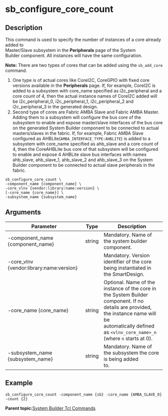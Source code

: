 # sb\_configure\_core\_count

## Description

This command is used to specify the number of instances of a core already added to<br /> Master/Slave subsystem in the **Peripherals** page of the System<br /> Builder component. All instances will have the same configuration.

**Note:** There are two types of cores that can be added using the `sb_add_core` command.

1.  One type is of actual cores like CoreI2C, CoreGPIO with fixed core versions available in the **Peripherals** page. If, for example, CoreI2C is added to a subsystem with core\_name specified as i2c\_peripheral and a core count of 4, then the actual instance names of CoreI2C added will be i2c\_peripheral\_0, i2c\_peripheral\_1, i2c\_peripheral\_2 and i2c\_peripheral\_3 in the generated design.
2.  Second type of cores are Fabric AMBA Slave and Fabric AMBA Master. Adding them to a subsystem will configure the bus core of the subsystem to enable and expose master/slave interfaces of the bus core on the generated System Builder component to be connected to actual masters/slaves in the fabric. If, for example, Fabric AMBA Slave configured as AHBLite\(`AMBA_INTERFACE_TYPE:AHBLITE`\) is added to a subsystem with core\_name specified as ahb\_slave and a core count of 4, then the CoreAHBLite bus core of that subsystem will be configured to enable and expose 4 AHBLite slave bus interfaces with names ahb\_slave, ahb\_slave\_1, ahb\_slave\_2 and ahb\_slave\_3 on the System Builder component to be connected to actual slave peripherals in the fabric.

```
sb_configure_core_count \
-component_name {component_name} \
-core_vlnv {vendor:library:name:version} \
[-core_name {core_name}] \
-subsystem_name {subsystem_name}

```

## Arguments

|Parameter|Type|Description|
|---------|----|-----------|
|-component\_name \{component\_name\}|string|Mandatory. Name of the system builder component.|
|-core\_vlnv \{vendor:library:name:version\}| |Mandatory. Version identifier of the core being instantiated in<br /> the SmartDesign.|
|-core\_name \{core\_name\}|string|Optional. Name of the instance of the core in the System Builder<br /> component. If no details are provided, the instance name will be<br /> automatically defined as `<vlnv_core_name>_n`<br /> \(where `n` starts at 0\).|
|-subsystem\_name \{subsystem\_name\}|string|Mandatory. Name of the subsystem the core is being added<br /> to.|

## Example

```
sb_configure_core_count -component_name {sb} -core_name {AMBA_SLAVE_0} -count {2} 
```

**Parent topic:**[System Builder Tcl Commands](GUID-D8832000-73FB-42DC-860F-FF30F05EE075.md)

